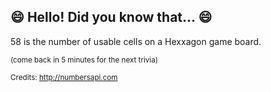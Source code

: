 ## :smile: Hello! Did you know that... :smile:
58 is the number of usable cells on a Hexxagon game board.

<sup>(come back in 5 minutes for the next trivia)</sup>


<sup>Credits: http://numbersapi.com</sup>
